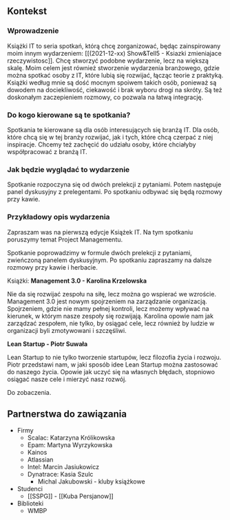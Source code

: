 ## Kontekst

### Wprowadzenie

Książki IT to seria spotkań, którą chcę zorganizować, będąc zainspirowany moim innym wydarzeniem: [[(2021-12-xx) Show&Tell5 - Ksiazki zmieniajace rzeczywistosc]].
Chcę stworzyć podobne wydarzenie, lecz na większą skalę.
Moim celem jest również stworzenie wydarzenia branżowego, gdzie można spotkać osoby z IT, które lubią się rozwijać, łącząc teorie z praktyką.
Książki według mnie są dość mocnym spoiwem takich osób, ponieważ są dowodem na dociekliwość, ciekawość i brak wyboru drogi na skróty.
Są też doskonałym zaczepieniem rozmowy, co pozwala na łatwą integrację.

### Do kogo kierowane są te spotkania?
Spotkania te kierowane są dla osób interesujących się branżą IT.
Dla osób, które chcą się w tej branży rozwijać, 
jak i tych, które chcą czerpać z niej inspiracje.
Chcemy też zachęcić do udziału osoby, które chciałyby współpracować z branżą IT.

### Jak będzie wyglądać to wydarzenie
Spotkanie rozpoczyna się od dwóch prelekcji z pytaniami.
Potem następuje panel dyskusyjny z prelegentami.
Po spotkaniu odbywać się będą rozmowy przy kawie.

### Przykładowy opis wydarzenia
Zapraszam was na pierwszą edycje Książek IT.
Na tym spotkaniu poruszymy temat Project Managementu.

Spotkanie poprowadzimy w formule dwóch prelekcji z pytaniami, 
zwieńczoną panelem dyskusyjnym.
Po spotkaniu zapraszamy na dalsze rozmowy przy kawie i herbacie.

Książki:
**Management 3.0 - Karolina Krzelowska**

Nie da się rozwijać zespołu na siłę, lecz można go wspierać we wzroście.
Management 3.0 jest nowym spojrzeniem na zarządzanie organizacją.
Spojrzeniem, gdzie nie mamy pełnej kontroli, lecz możemy wpływać na kierunek, w którym nasze zespoły się rozwijają.
Karolina opowie nam jak zarządzać zespołem, nie tylko, by osiągać cele,
lecz również by ludzie w organizacji byli zmotywowani i szczęśliwi.

**Lean Startup - Piotr Suwała**

Lean Startup to nie tylko tworzenie startupów, lecz filozofia życia i rozwoju.
Piotr przedstawi nam, w jaki sposób idee Lean Startup można zastosować do naszego życia.
Opowie jak uczyć się na własnych błędach, stopniowo osiągać nasze cele i mierzyć nasz rozwój.

Do zobaczenia.

## Partnerstwa do zawiązania

- Firmy
	- Scalac: Katarzyna Królikowska
	- Epam: Martyna Wyrzykowska
	- Kainos
	- Atlassian
	- Intel: Marcin Jasiukowicz
	- Dynatrace: Kasia Szulc
		- Michal Jakubowski - kluby książkowe
- Studenci
	-  [[SSPG]] - [[Kuba Persjanow]]
-  Biblioteki
	-  WMBP